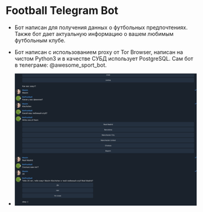 # Football Telegram Bot
- Бот написан для получения данных о футбольных предпочтениях. Также бот дает актуальную информацию о вашем любимым футбольным клубе.

- Бот написан с использованием proxy от Tor Browser, написан на чистом Python3 и в качестве СУБД использует PostgreSQL. Сам бот в телеграме: @awesome_sport_bot.
- ![ScreenShot](screenshots/teleg.png "Процесс использования")
